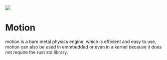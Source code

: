 <img src="https://i.ibb.co/dDJLb0X/motion-Banner.png">

# Motion

motion is a bare metal physics engine, which is efficient and easy to use, motion can also be used in emmbedded or even in a kernel because it does not require the rust std library.
